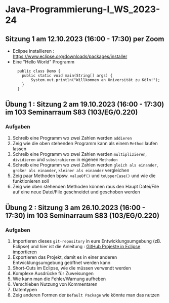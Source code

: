 # Java-Programmierung-I_WS_2023-24

## Sitzung 1 am 12.10.2023 (16:00 - 17:30) per Zoom
- Eclipse installieren : https://www.eclipse.org/downloads/packages/installer
- Eine "Hello World" Programm
  ```
    public class Demo {
      public static void main(String[] args) {
          System.out.println("Willkommen an Universität zu Köln!");
      }
    }
  ```

## Übung 1 : Sitzung 2 am 19.10.2023 (16:00 - 17:30) im 103 Seminarraum S83 (103/EG/0.220)
### Aufgaben
1. Schreib eine Programm wo zwei Zahlen werden `addieren`
2. Zeig wie die oben stehenden Programm kann als einem `Method` laufen lassen
3. Schreib eine Programm wo zwei Zahlen werden `multiplizieren`, `dividieren` und `substrahieren` in eigenen `Methoden`
4. Schreib eine Programm wo zwei Zahlen werden `gleich als einander`, `großer als einander`, `kleiner als einander` vergleichen
5. Zeig paar Methoden bpsw. `valueOf()` und `toUpperCase()` und wie die funktionieren soll
6. Zeig wie oben stehenden Methoden können raus den Haupt Datei/File auf eine neue Datei/File geschneidet und geschoben werden


## Übung 2 : Sitzung 3 am 26.10.2023 (16:00 - 17:30) im 103 Seminarraum S83 (103/EG/0.220)
### Aufgaben
1. Importieren dieses `git-repository` in eure Entwicklungsumgebung (zB. Eclipse) und hier ist die Anleitung : [GitHub Projekte in Eclipse importieren](https://drive.google.com/file/d/1IpwHADmwViEGQ7Pf4BgybUYpz7WBoMe5/view)
2. Exportieren das Projekt, damit es in einer anderen Entwicklungsumgebung geöffnet werden kann
3. Short-Cuts im Eclipse, wie die müssen verwendt werden
4. Komplexe Ausdrücke für Zuweisungen
5. Wie kann man die Fehler/Warnung aufheben
6. Verschieben Nutzung von Kommentaren
7. Datentypen
8. Zeig anderen Formen der `Default Package` wie könnte man das nutzen
